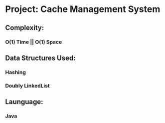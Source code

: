 # Project: Cache Management System

## Complexity:
### O(1) Time || O(1) Space

## Data Structures Used:
 ### Hashing 
 ### Doubly LinkedList
 
## Launguage: 
  ### Java
